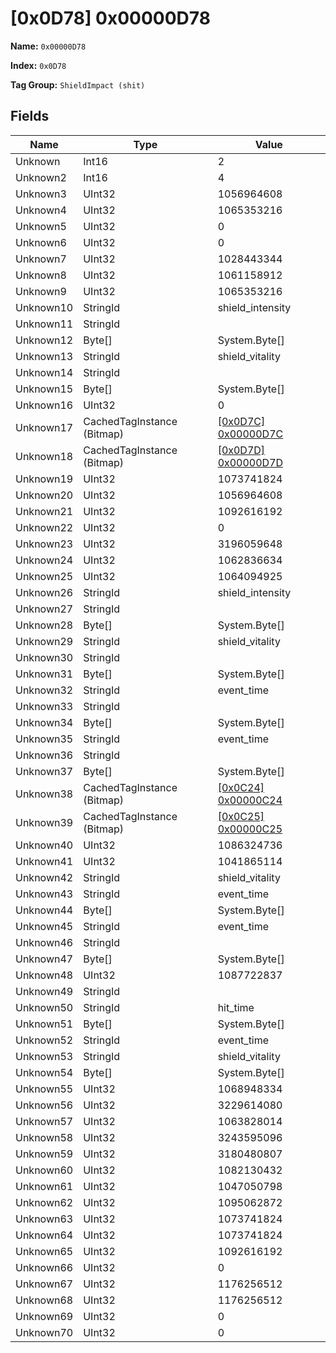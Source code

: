 # [0x0D78] 0x00000D78

**Name:** ```0x00000D78```

**Index:** ```0x0D78```

**Tag Group:** ```ShieldImpact (shit)```

## Fields

Name	| Type	| Value
---	|---	|---	|
Unknown	|Int16	|2
Unknown2	|Int16	|4
Unknown3	|UInt32	|1056964608
Unknown4	|UInt32	|1065353216
Unknown5	|UInt32	|0
Unknown6	|UInt32	|0
Unknown7	|UInt32	|1028443344
Unknown8	|UInt32	|1061158912
Unknown9	|UInt32	|1065353216
Unknown10	|StringId	|shield_intensity
Unknown11	|StringId	|
Unknown12	|Byte[]	|System.Byte[]
Unknown13	|StringId	|shield_vitality
Unknown14	|StringId	|
Unknown15	|Byte[]	|System.Byte[]
Unknown16	|UInt32	|0
Unknown17	|CachedTagInstance (Bitmap)	|[[0x0D7C] 0x00000D7C](../Bitmap/0D7C.md)
Unknown18	|CachedTagInstance (Bitmap)	|[[0x0D7D] 0x00000D7D](../Bitmap/0D7D.md)
Unknown19	|UInt32	|1073741824
Unknown20	|UInt32	|1056964608
Unknown21	|UInt32	|1092616192
Unknown22	|UInt32	|0
Unknown23	|UInt32	|3196059648
Unknown24	|UInt32	|1062836634
Unknown25	|UInt32	|1064094925
Unknown26	|StringId	|shield_intensity
Unknown27	|StringId	|
Unknown28	|Byte[]	|System.Byte[]
Unknown29	|StringId	|shield_vitality
Unknown30	|StringId	|
Unknown31	|Byte[]	|System.Byte[]
Unknown32	|StringId	|event_time
Unknown33	|StringId	|
Unknown34	|Byte[]	|System.Byte[]
Unknown35	|StringId	|event_time
Unknown36	|StringId	|
Unknown37	|Byte[]	|System.Byte[]
Unknown38	|CachedTagInstance (Bitmap)	|[[0x0C24] 0x00000C24](../Bitmap/0C24.md)
Unknown39	|CachedTagInstance (Bitmap)	|[[0x0C25] 0x00000C25](../Bitmap/0C25.md)
Unknown40	|UInt32	|1086324736
Unknown41	|UInt32	|1041865114
Unknown42	|StringId	|shield_vitality
Unknown43	|StringId	|event_time
Unknown44	|Byte[]	|System.Byte[]
Unknown45	|StringId	|event_time
Unknown46	|StringId	|
Unknown47	|Byte[]	|System.Byte[]
Unknown48	|UInt32	|1087722837
Unknown49	|StringId	|
Unknown50	|StringId	|hit_time
Unknown51	|Byte[]	|System.Byte[]
Unknown52	|StringId	|event_time
Unknown53	|StringId	|shield_vitality
Unknown54	|Byte[]	|System.Byte[]
Unknown55	|UInt32	|1068948334
Unknown56	|UInt32	|3229614080
Unknown57	|UInt32	|1063828014
Unknown58	|UInt32	|3243595096
Unknown59	|UInt32	|3180480807
Unknown60	|UInt32	|1082130432
Unknown61	|UInt32	|1047050798
Unknown62	|UInt32	|1095062872
Unknown63	|UInt32	|1073741824
Unknown64	|UInt32	|1073741824
Unknown65	|UInt32	|1092616192
Unknown66	|UInt32	|0
Unknown67	|UInt32	|1176256512
Unknown68	|UInt32	|1176256512
Unknown69	|UInt32	|0
Unknown70	|UInt32	|0


